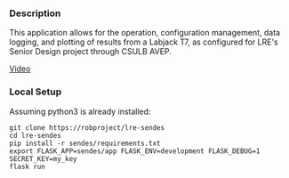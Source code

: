 ### Description
This application allows for the operation, configuration management, data logging, and plotting of results from a Labjack T7, as configured for LRE's Senior Design project through CSULB AVEP. 

[Video](https://youtu.be/FuWRMdm6EqA)
### Local Setup
Assuming python3 is already installed:
```
git clone https://robproject/lre-sendes
cd lre-sendes
pip install -r sendes/requirements.txt
export FLASK_APP=sendes/app FLASK_ENV=development FLASK_DEBUG=1 SECRET_KEY=my_key
flask run
``````
